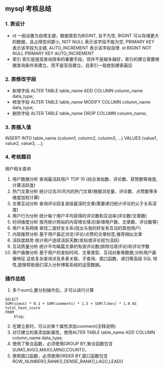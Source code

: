 ## mysql 考核总结

### 1. 表设计

- id
一般设置为自增主键，数据类型为BIGINT, 且不为空, BIGINT 可以存储更大的数据，且占用空间更小, NOT NULL 表示该字段不能为空, PRIMARY KEY 表示该字段为主键, AUTO_INCREMENT 表示该字段自增. id BIGINT NOT NULL PRIMARY KEY AUTO_INCREMENT
- 索引
 索引是提高查询效率的重要手段，但并不是越多越好，索引的建立需要根据查询条件来建立，而不是盲目建立。且索引一般放到建表最后

### 2. 表修改字段

- 新增字段
ALTER TABLE table_name ADD COLUMN column_name data_type;
- 修改字段
ALTER TABLE table_name MODIFY COLUMN column_name data_type;
- 删除字段
ALTER TABLE table_name DROP COLUMN column_name;

### 3. 表插入值

INSERT INTO table_name (column1, column2, column3, ...) VALUES (value1, value2, value3, ...);

### 4. 考核题目

用户相关查询

1. 用户数据分析
查询最活跃用户 TOP 10 (综合发帖数、评论数、获赞数等维度,计算活跃度)
2. 热门文章分析
统计过去30天内的热门文章(根据浏览量、评论数、点赞数等多维度加权计算)
3. 文章互动分析
查询评论回复层级最深的文章(需要递归统计评论的父子关系深度)
4. 用户行为分析
统计每个用户平均获得的评论数和互动率(评论数/文章数)
5. 时间维度分析
按月统计网站的内容增长情况(新增用户数、文章数、评论数等)
6. 用户关系网络
查找二度好友关系(找出与我的好友有互动的其他用户)
7. 内容推荐分析
基于用户最近浏览/评论/点赞的文章标签,推荐相似文章
8. 活跃度趋势
统计用户连续活跃天数(发帖或评论视为活跃)
9. 互动质量分析
统计平均每篇文章的有效评论数(排除垃圾评论)和评论字数
10. 用户画像分析
基于用户的发帖时间、文章类型、互动对象等数据,分析用户画像特征
这些复杂查询涉及多表关联、子查询、窗口函数、递归等高级 SQL 特性,能够帮助我们深入分析博客系统的运营数据。

### 操作总结

1. 多个sum(),要分别操作后，才可以进行计算

```
SELECT 
SUM(views) * 0.1 + SUM(comments) * 1.5 + SUM(likes) * 1.0 AS total_heat_score
FROM 
    blog;
```

2. 在建立表时，可以对某个属性添加comment(注释说明)
3. 对已建立的表添加新属性，使用ALTER TABLE table_name ADD COLUMN column_name data_type;
4. 使用了聚合函数，必须使用GROUP BY,聚合函数包含SUM(),AVG(),MAX(),MIN(),COUNT()，
5. 使用窗口函数，必须使用ORDER BY,窗口函数包含ROW_NUMBER(),RANK(),DENSE_RANK(),LAG(),LEAD()
